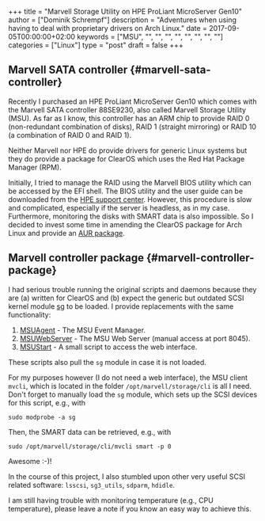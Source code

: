 +++
title = "Marvell Storage Utility on HPE ProLiant MicroServer Gen10"
author = ["Dominik Schrempf"]
description = "Adventures when using having to deal with proprietary drivers on Arch Linux."
date = 2017-09-05T00:00:00+02:00
keywords = ["MSU", "", "", "", "", "", "", "", ""]
categories = ["Linux"]
type = "post"
draft = false
+++

## Marvell SATA controller {#marvell-sata-controller}

Recently I purchased an HPE ProLiant MicroServer Gen10 which comes with the
Marvell SATA controller 88SE9230, also called Marvell Storage Utility (MSU). As
far as I know, this controller has an ARM chip to provide RAID 0 (non-redundant
combination of disks), RAID 1 (straight mirroring) or RAID 10 (a combination of
RAID 0 and RAID 1).

Neither Marvell nor HPE do provide drivers for generic Linux systems but they do
provide a package for ClearOS which uses the Red Hat Package Manager (RPM).

Initially, I tried to manage the RAID using the Marvell BIOS utility which can
be accessed by the EFI shell. The BIOS utility and the user guide can be
downloaded from the [HPE support center](https://www.hpe.com/us/en/support.html). However, this procedure is slow and
complicated, especially if the server is headless, as in my case. Furthermore,
monitoring the disks with SMART data is also impossible. So I decided to invest
some time in amending the ClearOS package for Arch Linux and provide an [AUR
package](https://aur.archlinux.org/packages/marvell-msu/).


## Marvell controller package {#marvell-controller-package}

I had serious trouble running the original scripts and daemons because they are
(a) written for ClearOS and (b) expect the generic but outdated SCSI kernel
module [sg](http://www.tldp.org/HOWTO/SCSI-2.4-HOWTO/sg.html) to be loaded. I provide replacements with the same functionality:

1.  [MSUAgent](https://aur.archlinux.org/cgit/aur.git/tree/MSUAgent?h=marvell-msu) - The MSU Event Manager.
2.  [MSUWebServer](https://aur.archlinux.org/cgit/aur.git/tree/MSUWebService?h=marvell-msu) - The MSU Web Server (manual access at port 8045).
3.  [MSUStart](https://aur.archlinux.org/cgit/aur.git/tree/MSUStart?h=marvell-msu) - A small script to access the web interface.

These scripts also pull the `sg` module in case it is not loaded.

For my purposes however (I do not need a web interface), the MSU client `mvcli`,
which is located in the folder `/opt/marvell/storage/cli` is all I need. Don't
forget to manually load the `sg` module, which sets up the SCSI devices for this
script, e.g., with

```text
sudo modprobe -a sg
```

Then, the SMART data can be retrieved, e.g., with

```text
sudo /opt/marvell/storage/cli/mvcli smart -p 0
```

Awesome :-)!

In the course of this project, I also stumbled upon other very useful SCSI
related software: `lsscsi`, `sg3_utils`, `sdparm`, `hdidle`.

I am still having trouble with monitoring temperature (e.g., CPU temperature),
please leave a note if you know an easy way to achieve this.
